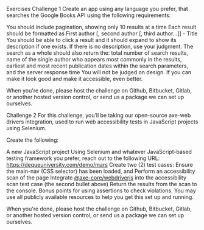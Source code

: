 Exercises
Challenge 1
Create an app using any language you prefer, that searches the Google Books API using the following requirements:

You should include pagination, showing only 10 results at a time
Each result should be formatted as First author [, second author [, third author...]] - Title
You should be able to click a result and it should expand to show its description if one exists. If there is no description, use your judgment.
The search as a whole should also return the:
total number of search results,
name of the single author who appears most commonly in the results,
earliest and most recent publication dates within the search parameters,
and the server response time
You will not be judged on design. If you can make it look good and make it accessible, even better.

When you're done, please host the challenge on Github, Bitbucket, Gitlab, or another hosted version control, or send us a package we can set up ourselves.

Challenge 2
For this challenge, you’ll be taking our open-source axe-web drivers integration, used to run web accessibility tests in JavaScript projects using Selenium.

Create the following:

A new JavaScript project
Using Selenium and whatever JavaScript-based testing framework you prefer, reach out to the following URL: https://dequeuniversity.com/demo/mars
Create two (2) test cases:
Ensure the main-nav (CSS selector) has been loaded, and
Perform an accessibility scan of the page
Integrate [@axe-core/webdriverjs](https://www.npmjs.com/package/@axe-core/webdriverjs) into the accessibility scan test case (the second bullet above)
Return the results from the scan to the console. Bonus points for using assertions to check violations.
You may use all publicly available resources to help you get this set up and running.

When you're done, please host the challenge on Github, Bitbucket, Gitlab, or another hosted version control, or send us a package we can set up ourselves.